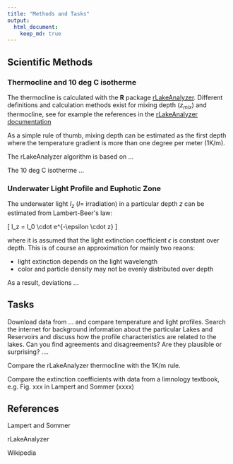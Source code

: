 ```yaml
---
title: "Methods and Tasks"
output: 
  html_document:
    keep_md: true
---
```




## Scientific Methods

### Thermocline and 10 deg C isotherme

The thermocline is calculated with the **R** package [rLakeAnalyzer](https://cran.r-project.org/web/packages/rLakeAnalyzer/). Different definitions and calculation methods exist for mixing depth ($z_{mix}$) and thermocline, see for example the references in the [rLakeAnalyzer documentation](https://cran.r-project.org/web/packages/rLakeAnalyzer/vignettes/sm_algorithm.html) 

As a simple rule of thumb, mixing depth can be estimated as the first depth where the temperature gradient is more than one degree per meter (1K/m).

The rLakeAnalyzer algorithm is based on ...

The 10 deg C isotherme ...

### Underwater Light Profile and Euphotic Zone

The underwater light $I_z$ ($I=$ irradiation) in a particular depth $z$ can be 
estimated from Lambert-Beer's law:

\[
I_z = I_0 \cdot e^{-\epsilon \cdot z}
\]

where it is assumed that the light extinction coefficient $\epsilon$ is constant 
over depth. This is of course an approximation for mainly two reaons:

* light extinction depends on the light wavelength
* color and particle density may not be evenly distributed over depth

As a result, deviations ...


## Tasks

Download data from ... and compare temperature and light profiles. Search the internet for background information about the particular Lakes and Reservoirs and discuss how the profile characteristics are related to the lakes. Can you find agreements and disagreements? Are they plausible or surprising? ....

Compare the rLakeAnalyzer thermocline with the 1K/m rule.

Compare the extinction coefficients with data from a limnology textbook, e.g. Fig. xxx in Lampert  and Sommer (xxxx)


## References

Lampert and Sommer

rLakeAnalyzer

Wikipedia




